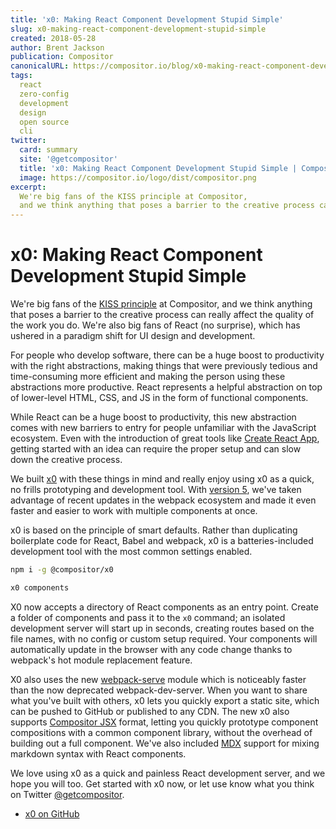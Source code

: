 ```yaml
---
title: 'x0: Making React Component Development Stupid Simple'
slug: x0-making-react-component-development-stupid-simple
created: 2018-05-28
author: Brent Jackson
publication: Compositor
canonicalURL: https://compositor.io/blog/x0-making-react-component-development-stupid-simple/
tags:
  react
  zero-config
  development
  design
  open source
  cli
twitter:
  card: summary
  site: '@getcompositor'
  title: 'x0: Making React Component Development Stupid Simple | Compositor Blog'
  image: https://compositor.io/logo/dist/compositor.png
excerpt:
  We're big fans of the KISS principle at Compositor,
  and we think anything that poses a barrier to the creative process can really affect the quality of the work you do.
---
```



# x0: Making React Component Development Stupid Simple

We're big fans of the [KISS principle][kiss] at Compositor,
and we think anything that poses a barrier to the creative process can really affect the quality of the work you do.
We're also big fans of React (no surprise), which has ushered in a paradigm shift for UI design and development.

For people who develop software, there can be a huge boost to productivity with the right abstractions, making things that were previously tedious and
time-consuming more efficient and making the person using these abstractions more productive.
React represents a helpful abstraction on top of lower-level HTML, CSS, and JS in the form of functional components.

While React can be a huge boost to productivity,
this new abstraction comes with new barriers
to entry for people unfamiliar with the JavaScript ecosystem.
Even with the introduction of great tools like [Create React App][cra],
getting started with an idea can require the proper setup and can slow down the creative process.

We built [x0][x0] with these things in mind and really enjoy using x0 as a quick, no frills prototyping and development tool.
With [version 5][v5], we've taken advantage of recent updates in the webpack ecosystem and made it even faster and easier to work with multiple components at once.

x0 is based on the principle of smart defaults.
Rather than duplicating boilerplate code for React, Babel and webpack,
x0 is a batteries-included development tool with the most common settings enabled.

```sh
npm i -g @compositor/x0
```

```sh
x0 components
```

X0 now accepts a directory of React components as an entry point.
Create a folder of components and pass it to the `x0` command;
an isolated development server will start up in seconds,
creating routes based on the file names, with no config or custom setup required.
Your components will automatically update in the browser with any code change thanks to webpack's hot module replacement feature.

X0 also uses the new [webpack-serve][webpack-serve] module which is noticeably faster than the now deprecated webpack-dev-server.
When you want to share what you've built with others, x0 lets you quickly export a static site, which can be pushed to GitHub or published to any CDN.
The new x0 also supports [Compositor JSX][jsx] format, letting you quickly prototype component compositions with a common component library, without the overhead of building out a full component. We've also included [MDX][mdx] support for mixing markdown syntax with React components.

We love using x0 as a quick and painless React development server, and we hope you will too.
Get started with x0 now, or let use know what you think on Twitter [@getcompositor][twitter].

- [x0 on GitHub][x0gh]


[x0]: https://compositor.io/x0
[x0gh]: https://github.com/c8r/x0
[twitter]: https://twitter.com/getcompositor
[cra]: https://github.com/facebook/create-react-app
[webpack-serve]: https://github.com/webpack-contrib/webpack-serve
[kiss]: https://en.wikipedia.org/wiki/KISS_principle
[v5]: https://github.com/c8r/x0/releases/tag/v5.0.0
[jsx]: https://github.com/c8r/jsx-loader
[mdx]: https://github.com/mdx-js/mdx
